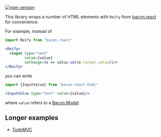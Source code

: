 [![npm version](https://badge.fury.io/js/bacon.react.html.svg)](http://badge.fury.io/js/bacon.react.html)

This library wraps a number of HTML elements with `Reify` from
[bacon.react](https://github.com/polytypic/bacon.react) for convenience.

For example, instead of

```jsx
import Reify from "bacon.react"

<Reify>
  <input type="text"
         value={value}
         onChange={e => value.set(e.target.value)}/>
</Reify>
```

you can write

```jsx
import {InputValue} from "bacon.react.html"

<InputValue type="text" value={value}/>
```

where `value` refers to a [Bacon.Model](https://github.com/baconjs/bacon.model).

## Longer examples

* [TodoMVC](https://github.com/polytypic/atomi-todomvc)
